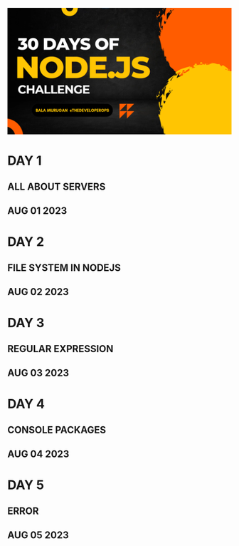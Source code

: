 ![30 days of react image](image.png)

# DAY 1
## ALL ABOUT SERVERS
## AUG 01 2023

# DAY 2 
## FILE SYSTEM IN NODEJS
## AUG 02 2023 

# DAY 3
## REGULAR EXPRESSION
## AUG 03 2023

# DAY 4
## CONSOLE PACKAGES
## AUG 04 2023


# DAY 5
## ERROR
## AUG 05 2023